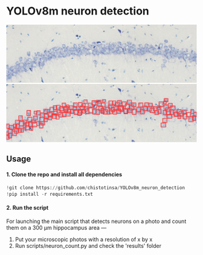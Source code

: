 # YOLOv8m neuron detection

![plot](./readme_pics/hippocampus_raw.jpg)
![plot](./readme_pics/detected_cells.jpg)


## Usage
#### 1. Clone the repo and install all dependencies
```python
!git clone https://github.com/chistotinsa/YOLOv8m_neuron_detection
!pip install -r requirements.txt
```

#### 2. Run the script
For launching the main script that detects neurons on a photo and count them on a 300 μm hippocampus area — 
1. Put your microscopic photos with a resolution of x by x
2. Run scripts/neuron_count.py and check the 'results' folder
